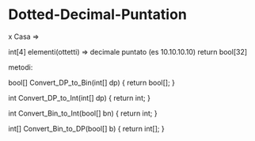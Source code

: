 # Dotted-Decimal-Puntation

x Casa =>

int[4] elementi(ottetti) => decimale puntato (es 10.10.10.10)
return bool[32] 

metodi:

bool[] Convert_DP_to_Bin(int[] dp)
{
  return bool[];
}

int Convert_DP_to_Int(int[] dp)
{
  return int;
}

int Convert_Bin_to_Int(bool[] bn)
{
  return int;
}

int[] Convert_Bin_to_DP(bool[] b)
{
  return int[];
}
